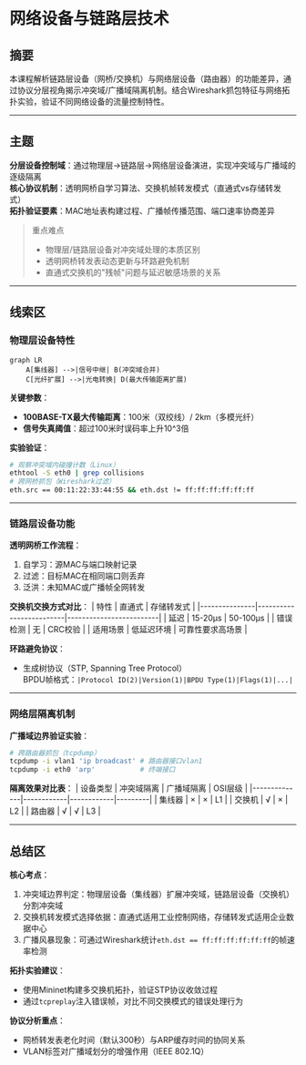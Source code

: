 # 网络设备与链路层技术

## 摘要
本课程解析链路层设备（网桥/交换机）与网络层设备（路由器）的功能差异，通过协议分层视角揭示冲突域/广播域隔离机制。结合Wireshark抓包特征与网络拓扑实验，验证不同网络设备的流量控制特性。

---

## 主题
**分层设备控制域**：通过物理层→链路层→网络层设备演进，实现冲突域与广播域的逐级隔离  
**核心协议机制**：透明网桥自学习算法、交换机帧转发模式（直通式vs存储转发式）  
**拓扑验证要素**：MAC地址表构建过程、广播帧传播范围、端口速率协商差异  

> 重点难点
> - 物理层/链路层设备对冲突域处理的本质区别
> - 透明网桥转发表动态更新与环路避免机制
> - 直通式交换机的"残帧"问题与延迟敏感场景的关系

---

## 线索区

### 物理层设备特性
```mermaid
graph LR
    A[集线器] -->|信号中继| B(冲突域合并)
    C[光纤扩展] -->|光电转换| D(最大传输距离扩展)
```

**关键参数**：
- **100BASE-TX最大传输距离**：100米（双绞线）/ 2km（多模光纤）
- **信号失真阈值**：超过100米时误码率上升10^3倍

**实验验证**：
```bash
# 观察冲突域内碰撞计数（Linux）
ethtool -S eth0 | grep collisions
# 跨网桥抓包（Wireshark过滤）
eth.src == 00:11:22:33:44:55 && eth.dst != ff:ff:ff:ff:ff:ff
```

---

### 链路层设备功能
**透明网桥工作流程**：
1. 自学习：源MAC与端口映射记录
2. 过滤：目标MAC在相同端口则丢弃
3. 泛洪：未知MAC或广播帧全网转发

**交换机交换方式对比**：
| 特性          | 直通式                  | 存储转发式              |
|---------------|-------------------------|-------------------------|
| 延迟          | 15-20μs                | 50-100μs               |
| 错误检测      | 无                      | CRC校验                 |
| 适用场景      | 低延迟环境              | 可靠性要求高场景        |

**环路避免协议**：
- 生成树协议（STP, Spanning Tree Protocol）  
  BPDU帧格式：`|Protocol ID(2)|Version(1)|BPDU Type(1)|Flags(1)|...|`

---

### 网络层隔离机制
**广播域边界验证实验**：
```bash
# 跨路由器抓包（tcpdump）
tcpdump -i vlan1 'ip broadcast' # 路由器接口vlan1
tcpdump -i eth0 'arp'           # 终端接口
```

**隔离效果对比表**：
| 设备类型     | 冲突域隔离 | 广播域隔离 | OSI层级 |
|--------------|------------|------------|---------|
| 集线器       | ×          | ×          | L1      |
| 交换机       | √          | ×          | L2      |
| 路由器       | √          | √          | L3      |

---

## 总结区

**核心考点**：
1. 冲突域边界判定：物理层设备（集线器）扩展冲突域，链路层设备（交换机）分割冲突域
2. 交换机转发模式选择依据：直通式适用工业控制网络，存储转发式适用企业数据中心
3. 广播风暴现象：可通过Wireshark统计`eth.dst == ff:ff:ff:ff:ff:ff`的帧速率检测

**拓扑实验建议**：
- 使用Mininet构建多交换机拓扑，验证STP协议收敛过程
- 通过`tcpreplay`注入错误帧，对比不同交换模式的错误处理行为

**协议分析重点**：
- 网桥转发表老化时间（默认300秒）与ARP缓存时间的协同关系
- VLAN标签对广播域划分的增强作用（IEEE 802.1Q）